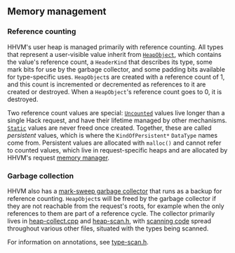 ## Memory management

### Reference counting

HHVM's user heap is managed primarily with reference counting. All types that
represent a user-visible value inherit from
[`HeapObject`](../../runtime/base/header-kind.h), which contains the value's
reference count, a `HeaderKind` that describes its type, some mark bits for use
by the garbage collector, and some padding bits available for type-specific
uses. `HeapObject`s are created with a reference count of 1, and this count is
incremented or decremented as references to it are created or destroyed.
When a `HeapObject`'s reference count goes to 0, it is destroyed.

Two reference count values are special:
[`Uncounted`](https://github.com/facebook/hhvm/blob/HHVM-3.27/hphp/runtime/base/header-kind.h#L121)
values live longer than a single Hack request, and have their lifetime managed
by other mechanisms.
[`Static`](https://github.com/facebook/hhvm/blob/HHVM-3.27/hphp/runtime/base/header-kind.h#L122)
values are never freed once created. Together, these are called _persistent_
values, which is where the `KindOfPersistent*` `DataType` names come from.
Persistent values are allocated with `malloc()` and cannot refer to counted
values, which live in request-specific heaps and are allocated by HHVM's request
[memory manager](../../runtime/base/memory-manager.h).

### Garbage collection

HHVM also has a [mark-sweep garbage
collector](https://en.wikipedia.org/wiki/Tracing_garbage_collection) that runs
as a backup for reference counting. `HeapObject`s will be freed by the garbage
collector if they are not reachable from the request's roots, for example when
the only references to them are part of a reference cycle. The collector
primarily lives in [heap-collect.cpp](../../runtime/base/heap-collect.cpp) and
[heap-scan.h](../../runtime/base/heap-scan.h), with [scanning
code](https://github.com/facebook/hhvm/search?q=TYPE_SCAN_CUSTOM&unscoped_q=TYPE_SCAN_CUSTOM)
spread throughout various other files, situated with the types being scanned.

For information on annotations, see [type-scan.h](../../util/type-scan.h).
